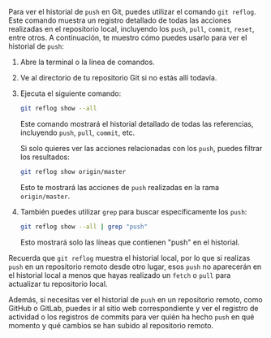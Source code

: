 Para ver el historial de `push` en Git, puedes utilizar el comando `git reflog`. Este comando muestra un registro detallado de todas las acciones realizadas en el repositorio local, incluyendo los `push`, `pull`, `commit`, `reset`, entre otros. A continuación, te muestro cómo puedes usarlo para ver el historial de `push`:

1. Abre la terminal o la línea de comandos.

2. Ve al directorio de tu repositorio Git si no estás allí todavía.

3. Ejecuta el siguiente comando:

   ```bash
   git reflog show --all
   ```

   Este comando mostrará el historial detallado de todas las referencias, incluyendo `push`, `pull`, `commit`, etc.

   Si solo quieres ver las acciones relacionadas con los `push`, puedes filtrar los resultados:

   ```bash
   git reflog show origin/master
   ```

   Esto te mostrará las acciones de `push` realizadas en la rama `origin/master`.

4. También puedes utilizar `grep` para buscar específicamente los `push`:

   ```bash
   git reflog show --all | grep "push"
   ```

   Esto mostrará solo las líneas que contienen "push" en el historial.

Recuerda que `git reflog` muestra el historial local, por lo que si realizas `push` en un repositorio remoto desde otro lugar, esos `push` no aparecerán en el historial local a menos que hayas realizado un `fetch` o `pull` para actualizar tu repositorio local.

Además, si necesitas ver el historial de `push` en un repositorio remoto, como GitHub o GitLab, puedes ir al sitio web correspondiente y ver el registro de actividad o los registros de commits para ver quién ha hecho `push` en qué momento y qué cambios se han subido al repositorio remoto.